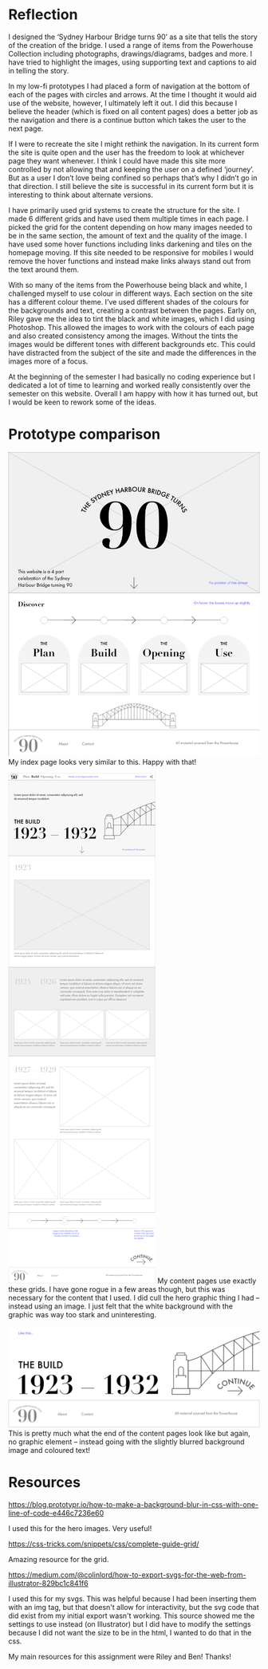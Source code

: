 
# Reflection

I designed the ‘Sydney Harbour Bridge turns 90’ as a site that tells the story of the creation of the bridge. I used a range of items from the Powerhouse Collection including photographs, drawings/diagrams, badges and more. I have tried to highlight the images, using supporting text and captions to aid in telling the story.

In my low-fi prototypes I had placed a form of navigation at the bottom of each of the pages with circles and arrows. At the time I thought it would aid use of the website, however, I ultimately left it out. I did this because I believe the header (which is fixed on all content pages) does a better job as the navigation and there is a continue button which takes the user to the next page.

If I were to recreate the site I might rethink the navigation. In its current form the site is quite open and the user has the freedom to look at whichever page they want whenever. I think I could have made this site more controlled by not allowing that and keeping the user on a defined ‘journey’. But as a user I don’t love being confined so perhaps that’s why I didn’t go in that direction. I still believe the site is successful in its current form but it is interesting to think about alternate versions.

I have primarily used grid systems to create the structure for the site. I made 6 different grids and have used them multiple times in each page. I picked the grid for the content depending on how many images needed to be in the same section, the amount of text and the quality of the image.
I have used some hover functions including links darkening and tiles on the homepage moving. If this site needed to be responsive for mobiles I would remove the hover functions and instead make links always stand out from the text around them.

With so many of the items from the Powerhouse being black and white, I challenged myself to use colour in different ways. Each section on the site has a different colour theme. I’ve used different shades of the colours for the backgrounds and text, creating a contrast between the pages. Early on, Riley gave me the idea to tint the black and white images, which I did using Photoshop. This allowed the images to work with the colours of each page and also created consistency among the images. Without the tints the images would be different tones with different backgrounds etc. This could have distracted from the subject of the site and made the differences in the images more of a focus.

At the beginning of the semester I had basically no coding experience but I dedicated a lot of time to learning and worked really consistently over the semester on this website. Overall I am happy with how it has turned out, but I would be keen to rework some of the ideas.

# Prototype comparison

![prototype of index page](/reflection/index.png)
My index page looks very similar to this. Happy with that!

![prototype of content page](/reflection/content.png)
My content pages use exactly these grids. I have gone rogue in a few areas though, but this was necessary for the content that I used. I did cull the hero graphic thing I had – instead using an image. I just felt that the white background with the graphic was way too stark and uninteresting.

![prototype of end of content page](/reflection/bottom.png)
This is pretty much what the end of the content pages look like but again, no graphic element – instead going with the slightly blurred background image and coloured text!


# Resources
https://blog.prototypr.io/how-to-make-a-background-blur-in-css-with-one-line-of-code-e446c7236e60

I used this for the hero images. Very useful!

https://css-tricks.com/snippets/css/complete-guide-grid/

Amazing resource for the grid.

https://medium.com/@colinlord/how-to-export-svgs-for-the-web-from-illustrator-829bc1c841f6

I used this for my svgs. This was helpful because I had been inserting them with an img tag, but that doesn't allow for interactivity, but the svg code that did exist from my initial export wasn't working. This source showed me the settings to use instead (on Illustrator) but I did have to modify the settings because I did not want the size to be in the html, I wanted to do that in the css.

My main resources for this assignment were Riley and Ben! Thanks!